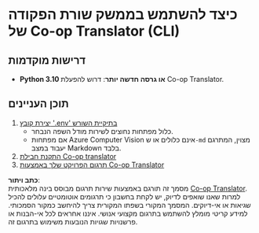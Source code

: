 <!--
CO_OP_TRANSLATOR_METADATA:
{
  "original_hash": "c64ba65e091e5d87385490fa63a8f574",
  "translation_date": "2025-06-12T12:36:18+00:00",
  "source_file": "getting_started/command-line-guide/command-line-guide.md",
  "language_code": "he"
}
-->
# כיצד להשתמש בממשק שורת הפקודה של Co-op Translator (CLI)

## דרישות מוקדמות

- **Python 3.10 או גרסה חדשה יותר**: דרוש להפעלת Co-op Translator.

## תוכן העניינים

1. [יצירת קובץ '.env' בתיקיית השורש](./create-env-file.md)  
   - כלול מפתחות נחוצים לשירות מודל השפה הנבחר.  
   - אם מפתחות Azure Computer Vision אינם כלולים או ש`-md` מצוין, המתרגם יעבוד במצב Markdown בלבד.  
1. [התקנת חבילת Co-op translator](./install-package.md)  
1. [תרגום הפרויקט שלך באמצעות Co-op Translator](./translator-your-project.md)

**כתב ויתור**:  
מסמך זה תורגם באמצעות שירות תרגום מבוסס בינה מלאכותית [Co-op Translator](https://github.com/Azure/co-op-translator). למרות שאנו שואפים לדיוק, יש לקחת בחשבון כי תרגומים אוטומטיים עלולים להכיל שגיאות או אי-דיוקים. המסמך המקורי בשפתו המקורית צריך להיחשב כמקור הסמכותי. למידע קריטי מומלץ להשתמש בתרגום מקצועי אנושי. איננו אחראים לכל אי-הבנות או פרשנויות שגויות הנובעות משימוש בתרגום זה.